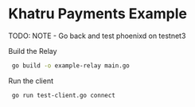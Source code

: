 # Khatru Payments Example

TODO: NOTE - Go back and test phoenixd on testnet3

Build the Relay

```sh
 go build -o example-relay main.go
```

Run the client 
```sh
 go run test-client.go connect
 ```
 